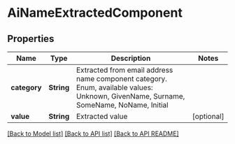 
# AiNameExtractedComponent
## Properties
Name | Type | Description | Notes
------------ | ------------- | ------------- | -------------
**category** | **String** | Extracted from email address name component category. Enum, available values: Unknown, GivenName, Surname, SomeName, NoName, Initial | 
**value** | **String** | Extracted value              |  [optional]




[[Back to Model list]](README.md#documentation-for-models) [[Back to API list]](README.md#documentation-for-api-endpoints) [[Back to API README]](README.md)

